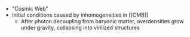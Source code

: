  - "Cosmic Web"
 - Initial conditions caused by inhomogeneities in [[CMB]]
	 - After photon decoupling from baryonic matter, overdensities grow under gravity, collapsing into virilized structures